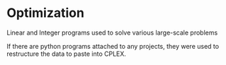 # Optimization
Linear and Integer programs used to solve various large-scale problems

If there are python programs attached to any projects, they were used to restructure the data to paste into CPLEX.
